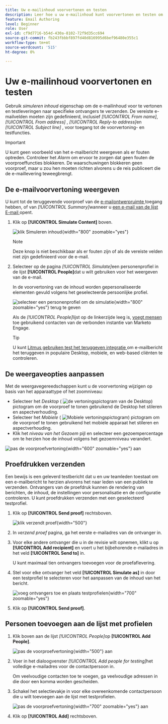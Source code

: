 ```yaml
---
title: Uw e-mailinhoud voorvertonen en testen
description: Leer hoe u uw e-mailinhoud kunt voorvertonen en testen om te controleren of deze geen fouten bevat in de instellingen voor inhoud en personalisatie.
feature: Email Authoring
level: Beginner
role: User
exl-id: cf9d7716-b54d-430a-8102-72f9d35cc694
source-git-commit: fb243fbbbf897fd40d816995d6bef96480e355c1
workflow-type: tm+mt
source-wordcount: '515'
ht-degree: 0%

---
```


# Uw e-mailinhoud voorvertonen en testen

Gebruik _simuleren inhoud_ eigenschap om de e-mailinhoud voor te vertonen en testleveringen naar specifieke ontvangers te verzenden. De vereiste e-mailvelden moeten zijn gedefinieerd, inclusief _[!UICONTROL From name]_,_[!UICONTROL From address]_ , _[!UICONTROL Reply-to address]_&#x200B;en&#x200B;_[!UICONTROL Subject line]_ , voor toegang tot de voorvertoning- en testfuncties.

>[!IMPORTANT]
>
>U kunt geen voorbeeld van het e-mailbericht weergeven als er fouten optreden. Controleer het _Alarm_ om ervoor te zorgen dat geen fouten de voorproeffuncties blokkeren. De waarschuwingen blokkeren geen voorproef, maar u zou hen moeten richten alvorens u de reis publiceert die de e-maillevering teweegbrengt.

## De e-mailvoorvertoning weergeven

U kunt tot de teruggevende voorproef van de [ e-mailontwerpruimte ](./email-authoring.md) toegang hebben, of van _[!UICONTROL Summary]_&#x200B;wanneer u [ een e-mail van de lijst E-mail ](./emails-list.md#edit-emails) opent.

1. Klik op **[!UICONTROL Simulate Content]** boven.

   ![ klik Simuleren inhoud ](assets/email-simulate-content.png){width="800" zoomable="yes"}

   >[!NOTE]
   >
   >Deze knop is niet beschikbaar als er fouten zijn of als de vereiste velden niet zijn gedefinieerd voor de e-mail.

1. Selecteer op de pagina _[!UICONTROL Simulate]_&#x200B;een personenprofiel in de lijst **[!UICONTROL People]**&#x200B;dat u wilt gebruiken voor het weergeven van de e-mail.

   In de voorvertoning van de inhoud worden gepersonaliseerde elementen gevuld volgens het geselecteerde persoonlijke profiel.

   ![ selecteer een personenprofiel om de simulatie ](./assets/email-simulate-content-preview.png){width="800" zoomable="yes"} terug te geven

   Als de _[!UICONTROL People]_&#x200B;lijst op de linkerzijde leeg is, [ voegt mensen ](#add-people-to-the-profiles-list) toe gebruikend contacten van de verbonden instantie van Marketo Engage.

   >[!TIP]
   >
   >U kunt [ Litmus gebruiken test het teruggeven integratie ](./email-test-rendering.md) om e-mailbericht het teruggeven in populaire Desktop, mobiele, en web-based cliënten te controleren.

## De weergaveopties aanpassen

Met de weergavegereedschappen kunt u de voorvertoning wijzigen op basis van het apparaattype of het zoomniveau:

* Selecteer het _Desktop_ ( ![ de vertoningspictogram van de Desktop ](../../assets/do-not-localize/icon-device-desktop.svg)) pictogram om de voorproef te tonen gebruikend de Desktop het stileren en aspectverhouding.
* Selecteer het _Mobiele_ ( ![ Mobiele vertoningspictogram ](../../assets/do-not-localize/icon-device-mobile.svg)) pictogram om de voorproef te tonen gebruikend het mobiele apparaat het stileren en aspectverhouding.
* Klik het _niveau van het Gezoem_ pijl en selecteer een gezoempercentage om te herzien hoe de inhoud volgens het gezoemniveau verandert.

![ pas de voorproefvertoning ](assets/email-simulate-content-preview-display-options.png){width="600" zoomable="yes"} aan

## Proefdrukken verzenden

Een bewijs is een geleverd testbericht dat u en uw teamleden toestaat om een e-mailbericht te herzien alvorens het naar leden van een publiek te verzenden. Ontvangers van de proefdruk kunnen de rendering van berichten, de inhoud, de instellingen voor personalisatie en de configuratie controleren. U kunt proefdrukken verzenden met een geselecteerd testprofiel.

1. Klik op **[!UICONTROL Send proof]** rechtsboven.

   ![ klik verzendt proef ](assets/email-simulate-content-preview-send-proof.png){width="500"}

1. In _verzend proef_ pagina, ga het eerste e-mailadres van de ontvanger in.

1. Voor elke andere ontvanger die u in de revisie wilt opnemen, klikt u op **[!UICONTROL Add recipient]** en voert u het bijbehorende e-mailadres in het veld **[!UICONTROL Send to]** in.

   U kunt maximaal tien ontvangers toevoegen voor de proefaflevering.

1. Stel voor elke ontvanger het veld **[!UICONTROL Simulate as]** in door een testprofiel te selecteren voor het aanpassen van de inhoud van het bericht.

   ![ voeg ontvangers toe en plaats testprofielen ](assets/email-simulate-content-preview-send-proof-recipients.png){width="700" zoomable="yes"}

1. Klik op **[!UICONTROL Send proof]**.

## Personen toevoegen aan de lijst met profielen

1. Klik boven aan de lijst _[!UICONTROL People]_&#x200B;op **[!UICONTROL Add People]**.

   ![ pas de voorproefvertoning ](assets/email-simulate-content-add-people.png){width="500"} aan

1. Voer in het dialoogvenster _[!UICONTROL Add people for testing]_&#x200B;het volledige e-mailadres voor de contactpersoon in.

   Om veelvoudige contacten toe te voegen, ga veelvoudige adressen in die door een komma worden gescheiden.

1. Schakel het selectievakje in voor elke overeenkomende contactpersoon die u wilt toevoegen aan de lijst met testprofielen.

   ![ pas de voorproefvertoning ](assets/email-simulate-content-add-people-addresses.png){width="700" zoomable="yes"} aan

1. Klik op **[!UICONTROL Add]** rechtsboven.
